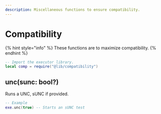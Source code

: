 ```yaml
---
description: Miscellaneous functions to ensure compatibility.
---
```


# Compatibility



{% hint style="info" %}
These functions are to maximize compatibility.
{% endhint %}

```lua
-- Import the executor library.
local comp = require("@lib/compatibility")
```

## unc(sunc: bool?)

Runs a UNC, sUNC if provided.

```lua
-- Example
exe.unc(true) -- Starts an sUNC test
```
